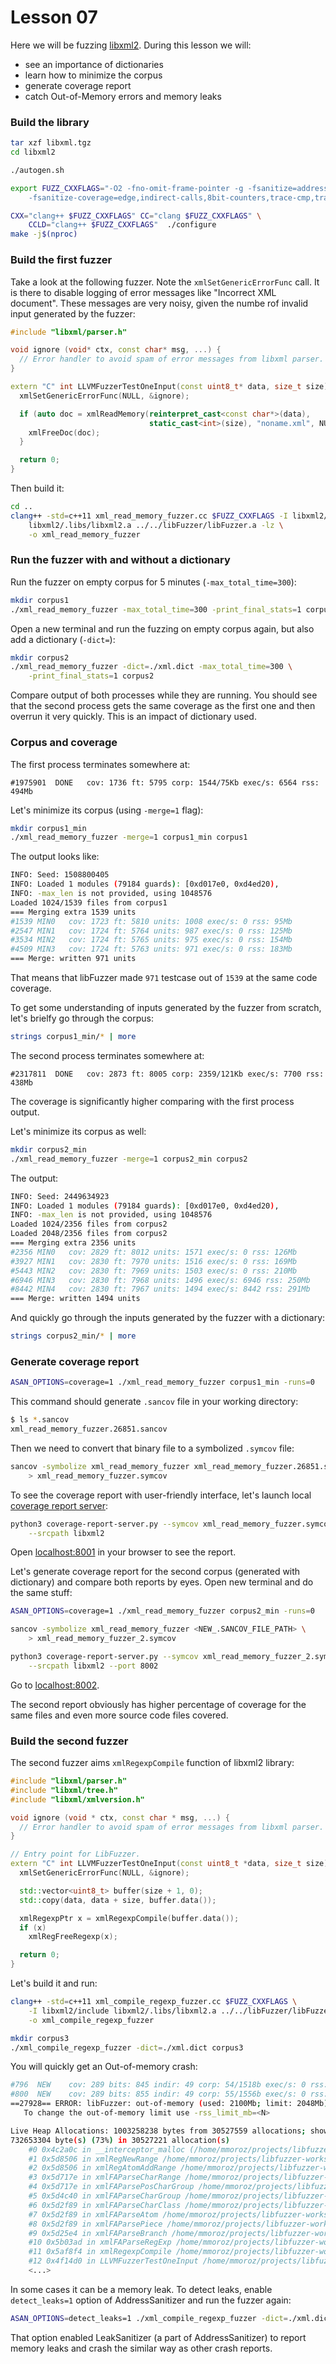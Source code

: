 # Lesson 07

Here we will be fuzzing [libxml2]. During this lesson we will:
* see an importance of dictionaries
* learn how to minimize the corpus
* generate coverage report
* catch Out-of-Memory errors and memory leaks


### Build the library

```bash
tar xzf libxml.tgz
cd libxml2

./autogen.sh

export FUZZ_CXXFLAGS="-O2 -fno-omit-frame-pointer -g -fsanitize=address \
    -fsanitize-coverage=edge,indirect-calls,8bit-counters,trace-cmp,trace-div,trace-gep"

CXX="clang++ $FUZZ_CXXFLAGS" CC="clang $FUZZ_CXXFLAGS" \
    CCLD="clang++ $FUZZ_CXXFLAGS"  ./configure
make -j$(nproc)
```

### Build the first fuzzer

Take a look at the following fuzzer. Note the `xmlSetGenericErrorFunc` call. It
is there to disable logging of error messages like "Incorrect XML document".
These messages are very noisy, given the numbe rof invalid input generated by
the fuzzer:

```cpp
#include "libxml/parser.h"

void ignore (void* ctx, const char* msg, ...) {
  // Error handler to avoid spam of error messages from libxml parser.
}

extern "C" int LLVMFuzzerTestOneInput(const uint8_t* data, size_t size) {
  xmlSetGenericErrorFunc(NULL, &ignore);

  if (auto doc = xmlReadMemory(reinterpret_cast<const char*>(data),
                               static_cast<int>(size), "noname.xml", NULL, 0)) {
    xmlFreeDoc(doc);
  }

  return 0;
}
```

Then build it:

```bash
cd ..
clang++ -std=c++11 xml_read_memory_fuzzer.cc $FUZZ_CXXFLAGS -I libxml2/include \
    libxml2/.libs/libxml2.a ../../libFuzzer/libFuzzer.a -lz \
    -o xml_read_memory_fuzzer
```

### Run the fuzzer with and without a dictionary

Run the fuzzer on empty corpus for 5 minutes (`-max_total_time=300`):

```bash
mkdir corpus1
./xml_read_memory_fuzzer -max_total_time=300 -print_final_stats=1 corpus1
```

Open a new terminal and run the fuzzing on empty corpus again, but also add a
dictionary (`-dict=`):

```bash
mkdir corpus2
./xml_read_memory_fuzzer -dict=./xml.dict -max_total_time=300 \
    -print_final_stats=1 corpus2
```

Compare output of both processes while they are running. You should see that the
second process gets the same coverage as the first one and then overrun it very
quickly. This is an impact of dictionary used.


### Corpus and coverage

The first process terminates somewhere at:

```
#1975901  DONE   cov: 1736 ft: 5795 corp: 1544/75Kb exec/s: 6564 rss: 494Mb
```

Let's minimize its corpus (using `-merge=1` flag):

```bash
mkdir corpus1_min
./xml_read_memory_fuzzer -merge=1 corpus1_min corpus1
```

The output looks like:

```bash
INFO: Seed: 1508800405
INFO: Loaded 1 modules (79184 guards): [0xd017e0, 0xd4ed20), 
INFO: -max_len is not provided, using 1048576
Loaded 1024/1539 files from corpus1
=== Merging extra 1539 units
#1539 MIN0   cov: 1723 ft: 5810 units: 1008 exec/s: 0 rss: 95Mb
#2547 MIN1   cov: 1724 ft: 5764 units: 987 exec/s: 0 rss: 125Mb
#3534 MIN2   cov: 1724 ft: 5765 units: 975 exec/s: 0 rss: 154Mb
#4509 MIN3   cov: 1724 ft: 5763 units: 971 exec/s: 0 rss: 183Mb
=== Merge: written 971 units
```

That means that libFuzzer made `971` testcase out of `1539` at the same code
coverage.

To get some understanding of inputs generated by the fuzzer from scratch, let's
brielfy go through the corpus:

```bash
strings corpus1_min/* | more
```

The second process terminates somewhere at:

```
#2317811  DONE   cov: 2873 ft: 8005 corp: 2359/121Kb exec/s: 7700 rss: 438Mb
```

The coverage is significantly higher comparing with the first process output.

Let's minimize its corpus as well:

```bash
mkdir corpus2_min
./xml_read_memory_fuzzer -merge=1 corpus2_min corpus2
```

The output:

```bash
INFO: Seed: 2449634923
INFO: Loaded 1 modules (79184 guards): [0xd017e0, 0xd4ed20), 
INFO: -max_len is not provided, using 1048576
Loaded 1024/2356 files from corpus2
Loaded 2048/2356 files from corpus2
=== Merging extra 2356 units
#2356 MIN0   cov: 2829 ft: 8012 units: 1571 exec/s: 0 rss: 126Mb
#3927 MIN1   cov: 2830 ft: 7970 units: 1516 exec/s: 0 rss: 169Mb
#5443 MIN2   cov: 2830 ft: 7969 units: 1503 exec/s: 0 rss: 210Mb
#6946 MIN3   cov: 2830 ft: 7968 units: 1496 exec/s: 6946 rss: 250Mb
#8442 MIN4   cov: 2830 ft: 7967 units: 1494 exec/s: 8442 rss: 291Mb
=== Merge: written 1494 units
```

And quickly go through the inputs generated by the fuzzer with a dictionary:

```bash
strings corpus2_min/* | more
```

### Generate coverage report

```bash
ASAN_OPTIONS=coverage=1 ./xml_read_memory_fuzzer corpus1_min -runs=0
```

This command should generate `.sancov` file in your working directory:

```bash
$ ls *.sancov
xml_read_memory_fuzzer.26851.sancov
```

Then we need to convert that binary file to a symbolized `.symcov` file:

```bash
sancov -symbolize xml_read_memory_fuzzer xml_read_memory_fuzzer.26851.sancov \
    > xml_read_memory_fuzzer.symcov
```

To see the coverage report with user-friendly interface, let's launch local
[coverage report server]:

```bash
python3 coverage-report-server.py --symcov xml_read_memory_fuzzer.symcov \
    --srcpath libxml2
```

Open [localhost:8001](http://localhost:8001/) in your browser to see the report.


Let's generate coverage report for the second corpus (generated with dictionary)
and compare both reports by eyes. Open new terminal and do the same stuff:

```bash
ASAN_OPTIONS=coverage=1 ./xml_read_memory_fuzzer corpus2_min -runs=0

sancov -symbolize xml_read_memory_fuzzer <NEW_.SANCOV_FILE_PATH> \
    > xml_read_memory_fuzzer_2.symcov

python3 coverage-report-server.py --symcov xml_read_memory_fuzzer_2.symcov \
    --srcpath libxml2 --port 8002
```

Go to [localhost:8002](http://localhost:8002/).

The second report obviously has higher percentage of coverage for the same files
and even more source code files covered.


### Build the second fuzzer

The second fuzzer aims `xmlRegexpCompile` function of libxml2 library:

```cpp
#include "libxml/parser.h"
#include "libxml/tree.h"
#include "libxml/xmlversion.h"

void ignore (void * ctx, const char * msg, ...) {
  // Error handler to avoid spam of error messages from libxml parser.
}

// Entry point for LibFuzzer.
extern "C" int LLVMFuzzerTestOneInput(const uint8_t *data, size_t size) {
  xmlSetGenericErrorFunc(NULL, &ignore);

  std::vector<uint8_t> buffer(size + 1, 0);
  std::copy(data, data + size, buffer.data());

  xmlRegexpPtr x = xmlRegexpCompile(buffer.data());
  if (x)
    xmlRegFreeRegexp(x);

  return 0;
}
```

Let's build it and run:

```bash
clang++ -std=c++11 xml_compile_regexp_fuzzer.cc $FUZZ_CXXFLAGS \
    -I libxml2/include libxml2/.libs/libxml2.a ../../libFuzzer/libFuzzer.a -lz \
    -o xml_compile_regexp_fuzzer

mkdir corpus3
./xml_compile_regexp_fuzzer -dict=./xml.dict corpus3
```

You will quickly get an Out-of-memory crash:

```bash
#796  NEW    cov: 289 bits: 845 indir: 49 corp: 54/1518b exec/s: 0 rss: 43Mb L: 64 MS: 4 CrossOver-PersAutoDict-CrossOver-ChangeByte- DE: " xml:id=\"1\""-
#800  NEW    cov: 289 bits: 855 indir: 49 corp: 55/1556b exec/s: 0 rss: 43Mb L: 38 MS: 3 PersAutoDict-ChangeBit-CrossOver- DE: "%a"-
==27928== ERROR: libFuzzer: out-of-memory (used: 2100Mb; limit: 2048Mb)
   To change the out-of-memory limit use -rss_limit_mb=<N>

Live Heap Allocations: 1003258238 bytes from 30527559 allocations; showing top 95%
732653304 byte(s) (73%) in 30527221 allocation(s)
    #0 0x4c2a0c in __interceptor_malloc (/home/mmoroz/projects/libfuzzer-workshop/lessons/07/xml_compile_regexp_fuzzer+0x4c2a0c)
    #1 0x5d8506 in xmlRegNewRange /home/mmoroz/projects/libfuzzer-workshop/lessons/07/libxml2/xmlregexp.c:719:28
    #2 0x5d8506 in xmlRegAtomAddRange /home/mmoroz/projects/libfuzzer-workshop/lessons/07/libxml2/xmlregexp.c:1251
    #3 0x5d717e in xmlFAParseCharRange /home/mmoroz/projects/libfuzzer-workshop/lessons/07/libxml2/xmlregexp.c:5066:9
    #4 0x5d717e in xmlFAParsePosCharGroup /home/mmoroz/projects/libfuzzer-workshop/lessons/07/libxml2/xmlregexp.c:5084
    #5 0x5d4c40 in xmlFAParseCharGroup /home/mmoroz/projects/libfuzzer-workshop/lessons/07/libxml2/xmlregexp.c:5125:6
    #6 0x5d2f89 in xmlFAParseCharClass /home/mmoroz/projects/libfuzzer-workshop/lessons/07/libxml2/xmlregexp.c:5145:2
    #7 0x5d2f89 in xmlFAParseAtom /home/mmoroz/projects/libfuzzer-workshop/lessons/07/libxml2/xmlregexp.c:5299
    #8 0x5d2f89 in xmlFAParsePiece /home/mmoroz/projects/libfuzzer-workshop/lessons/07/libxml2/xmlregexp.c:5316
    #9 0x5d25e4 in xmlFAParseBranch /home/mmoroz/projects/libfuzzer-workshop/lessons/07/libxml2/xmlregexp.c:5351:8
    #10 0x5b03ad in xmlFAParseRegExp /home/mmoroz/projects/libfuzzer-workshop/lessons/07/libxml2/xmlregexp.c:5377:5
    #11 0x5af8f4 in xmlRegexpCompile /home/mmoroz/projects/libfuzzer-workshop/lessons/07/libxml2/xmlregexp.c:5473:5
    #12 0x4f14d0 in LLVMFuzzerTestOneInput /home/mmoroz/projects/libfuzzer-workshop/lessons/07/xml_compile_regexp_fuzzer.cc:27:20
    <...>
```

In some cases it can be a memory leak. To detect leaks, enable `detect_leaks=1`
option of AddressSanitizer and run the fuzzer again:

```bash
ASAN_OPTIONS=detect_leaks=1 ./xml_compile_regexp_fuzzer -dict=./xml.dict corpus3
```

That option enabled LeakSanitizer (a part of AddressSanitizer) to report memory
leaks and crash the similar way as other crash reports.

[coverage report server]: http://llvm.org/svn/llvm-project/llvm/trunk/tools/sancov/coverage-report-server.py
[libxml2]: http://www.xmlsoft.org/
